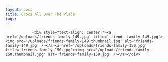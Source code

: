 ```yaml
---
layout: post
title: Crocs All Over The Place
tags:
---
```



                <div style="text-align: center;"><a href='/uploads/friends-family-149.jpg' title='friends-family-149.jpg'><img src='/uploads/friends-family-149.thumbnail.jpg' alt='friends-family-149.jpg' /></a><a href='/uploads/friends-family-150.jpg' title='friends-family-150.jpg'><img src='/uploads/friends-family-150.thumbnail.jpg' alt='friends-family-150.jpg' /></a></div>
